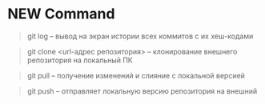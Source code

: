 # NEW Command

>   git log – вывод на экран истории всех коммитов с их хеш-кодами

>	git clone <url-адрес репозитория> – клонирование внешнего репозитория на  локальный ПК

>	git pull – получение изменений и слияние с локальной версией

>	git push – отправляет локальную версию репозитория на внешний